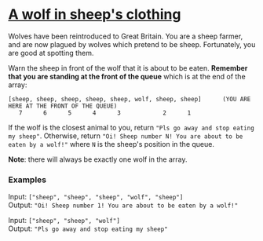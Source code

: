 # [A wolf in sheep's clothing](https://www.codewars.com/kata/5c8bfa44b9d1192e1ebd3d15/train/swift)

Wolves have been reintroduced to Great Britain. You are a sheep farmer, and are now plagued by wolves which pretend to be sheep. Fortunately, you are good at spotting them.

Warn the sheep in front of the wolf that it is about to be eaten. **Remember that you are standing at the front of the queue** which is at the end of the array:

    [sheep, sheep, sheep, sheep, sheep, wolf, sheep, sheep]      (YOU ARE HERE AT THE FRONT OF THE QUEUE)
       7      6      5      4      3            2      1

If the wolf is the closest animal to you, return `"Pls go away and stop eating my sheep"`. Otherwise, return `"Oi! Sheep number N! You are about to be eaten by a wolf!"` where `N` is the sheep's position in the queue.

**Note**: there will always be exactly one wolf in the array.

### Examples
Input: `["sheep", "sheep", "sheep", "wolf", "sheep"]` <br/>
Output: `"Oi! Sheep number 1! You are about to be eaten by a wolf!"`

Input: `["sheep", "sheep", "wolf"]` <br/>
Output: `"Pls go away and stop eating my sheep"`

